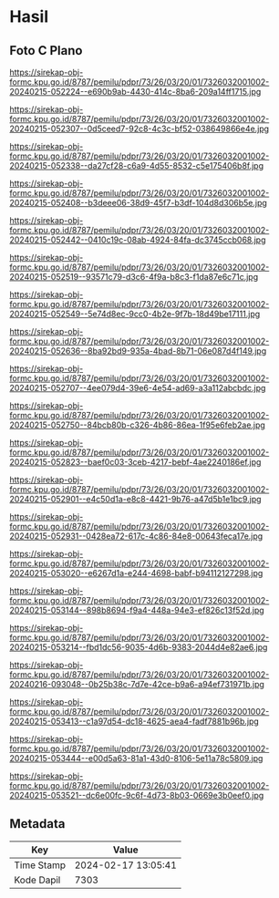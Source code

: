 # Hasil

## Foto C Plano

https://sirekap-obj-formc.kpu.go.id/8787/pemilu/pdpr/73/26/03/20/01/7326032001002-20240215-052224--e690b9ab-4430-414c-8ba6-209a14ff1715.jpg

https://sirekap-obj-formc.kpu.go.id/8787/pemilu/pdpr/73/26/03/20/01/7326032001002-20240215-052307--0d5ceed7-92c8-4c3c-bf52-038649866e4e.jpg

https://sirekap-obj-formc.kpu.go.id/8787/pemilu/pdpr/73/26/03/20/01/7326032001002-20240215-052338--da27cf28-c6a9-4d55-8532-c5e175406b8f.jpg

https://sirekap-obj-formc.kpu.go.id/8787/pemilu/pdpr/73/26/03/20/01/7326032001002-20240215-052408--b3deee06-38d9-45f7-b3df-104d8d306b5e.jpg

https://sirekap-obj-formc.kpu.go.id/8787/pemilu/pdpr/73/26/03/20/01/7326032001002-20240215-052442--0410c19c-08ab-4924-84fa-dc3745ccb068.jpg

https://sirekap-obj-formc.kpu.go.id/8787/pemilu/pdpr/73/26/03/20/01/7326032001002-20240215-052519--93571c79-d3c6-4f9a-b8c3-f1da87e6c71c.jpg

https://sirekap-obj-formc.kpu.go.id/8787/pemilu/pdpr/73/26/03/20/01/7326032001002-20240215-052549--5e74d8ec-9cc0-4b2e-9f7b-18d49be17111.jpg

https://sirekap-obj-formc.kpu.go.id/8787/pemilu/pdpr/73/26/03/20/01/7326032001002-20240215-052636--8ba92bd9-935a-4bad-8b71-06e087d4f149.jpg

https://sirekap-obj-formc.kpu.go.id/8787/pemilu/pdpr/73/26/03/20/01/7326032001002-20240215-052707--4ee079d4-39e6-4e54-ad69-a3a112abcbdc.jpg

https://sirekap-obj-formc.kpu.go.id/8787/pemilu/pdpr/73/26/03/20/01/7326032001002-20240215-052750--84bcb80b-c326-4b86-86ea-1f95e6feb2ae.jpg

https://sirekap-obj-formc.kpu.go.id/8787/pemilu/pdpr/73/26/03/20/01/7326032001002-20240215-052823--baef0c03-3ceb-4217-bebf-4ae2240186ef.jpg

https://sirekap-obj-formc.kpu.go.id/8787/pemilu/pdpr/73/26/03/20/01/7326032001002-20240215-052901--e4c50d1a-e8c8-4421-9b76-a47d5b1e1bc9.jpg

https://sirekap-obj-formc.kpu.go.id/8787/pemilu/pdpr/73/26/03/20/01/7326032001002-20240215-052931--0428ea72-617c-4c86-84e8-00643feca17e.jpg

https://sirekap-obj-formc.kpu.go.id/8787/pemilu/pdpr/73/26/03/20/01/7326032001002-20240215-053020--e6267d1a-e244-4698-babf-b94112127298.jpg

https://sirekap-obj-formc.kpu.go.id/8787/pemilu/pdpr/73/26/03/20/01/7326032001002-20240215-053144--898b8694-f9a4-448a-94e3-ef826c13f52d.jpg

https://sirekap-obj-formc.kpu.go.id/8787/pemilu/pdpr/73/26/03/20/01/7326032001002-20240215-053214--fbd1dc56-9035-4d6b-9383-2044d4e82ae6.jpg

https://sirekap-obj-formc.kpu.go.id/8787/pemilu/pdpr/73/26/03/20/01/7326032001002-20240216-093048--0b25b38c-7d7e-42ce-b9a6-a94ef731971b.jpg

https://sirekap-obj-formc.kpu.go.id/8787/pemilu/pdpr/73/26/03/20/01/7326032001002-20240215-053413--c1a97d54-dc18-4625-aea4-fadf7881b96b.jpg

https://sirekap-obj-formc.kpu.go.id/8787/pemilu/pdpr/73/26/03/20/01/7326032001002-20240215-053444--e00d5a63-81a1-43d0-8106-5e11a78c5809.jpg

https://sirekap-obj-formc.kpu.go.id/8787/pemilu/pdpr/73/26/03/20/01/7326032001002-20240215-053521--dc6e00fc-9c6f-4d73-8b03-0669e3b0eef0.jpg


## Metadata

| Key        | Value               |
| ---------- | ------------------- |
| Time Stamp | 2024-02-17 13:05:41 |
| Kode Dapil | 7303                |



